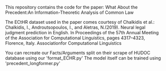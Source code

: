 This repository contains the code for the paper: 
What About the Precedent:An Information-Theoretic Analysis of Common Law

The ECtHR dataset used in the paper comes courtesy of Chalkidis et al.:
Chalkidis, I., Androutsopoulos, I., and  Aletras, N.(2019). Neural legal judgment prediction in English.
In Proceedings of the 57th Annual Meeting of the Association for Computational Linguistics, pages 4317–4323, Florence, Italy. 
Associationfor Computational Linguistics

You can recreate our Facts/Arguments split on their scrape of HUDOC database using our 'format_ECHR.py'
The model itself can be trained using 'precedent_longformer.py'
